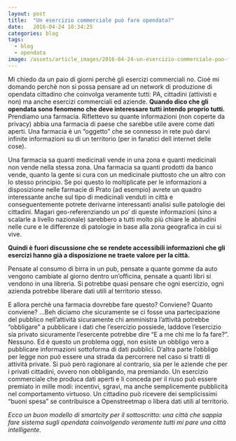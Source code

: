 ```yaml
---
layout: post
title:  "Un esercizio commerciale può fare opendata?"
date:   2016-04-24 10:34:25
categories: blog
tags:
  - blog
  - opendata
image: /assets/article_images/2016-04-24-un-esercizio-commerciale-puo-fare-opendata/1.jpg
---
```


Mi chiedo da un paio di giorni perchè gli esercizi commerciali no. Cioè mi domando perchè non si possa pensare ad un network di produzione di opendata cittadino che coinvolga veramente tutti: PA, cittadini (attivisti e non) ma anche esercizi commerciali ed aziende.
**Quando dico che gli opendata sono fenomeno che deve interessare tutti intendo proprio tutti.**
Prendiamo una farmacia. Riflettevo su quante informazioni (non coperte da privacy) abbia una farmacia di paese che sarebbe utile avere come dati aperti. Una farmacia è un “oggetto” che se connesso in rete può darvi infinite informazioni su di un territorio (per in fanatici dell internet delle cose).

Una farmacia sa quanti medicinali vende in una zona e quanti medicinali non vende nella stessa zona. Una farmacia sa quanti prodotti da banco vende, quanto la gente si cura con un medicinale piuttosto che un altro con lo stesso principio. Se poi questo lo moltiplicate per le informazioni a disposizione nelle farmacie di Prato (ad esempio) avrete un quadro interessante anche sul tipo di medicinali venduti in città e conseguentemente potrete derivarne interessanti analisi sulle patologie dei cittadini. Magari geo-referenziando un po’ di queste informazioni (sino a scalarle a livello nazionale) sarebbero a tutti molto più chiare le abitudini nelle cure e le differenze di patologie in base alla zona geografica in cui si vive.

**Quindi è fuori discussione che se rendete accessibili informazioni che gli esercizi hanno già a disposizione ne traete valore per la città.**

Pensate al consumo di birra in un pub, pensate a quante gomme da auto vengono cambiate al giorno dentro un’officina, pensate a quanti libri si vendono in una libreria. Si potrebbe quasi pensare che ogni esercizio, ogni azienda potrebbe liberare dati utili al territorio stesso.

E allora perchè una farmacia dovrebbe fare questo? Conviene? Quanto conviene? …Beh diciamo che sicuramente se ci fosse una partecipazione del pubblico nell’attività sicuramente chi amministra l’attività potrebbe “obbligare” a pubblicare i dati che l’esercizio possiede, laddove l’esercizio sia privato sicuramente l’esercente potrebbe dire “E a me chi me lo fa fare?”. Nessuno. Ed è questo un problema oggi, non esiste un obbligo vero a pubblicare informazioni sottoforma di dati pubblici. D’altra parte l’obbligo per legge non può essere una strada da percorrere nel caso si tratti di attività private.
Si può però ragionare al contrario, sia per le aziende che per i privati cittadini, ovvero non obbligando, ma premiando.
Un esercizio commerciale che produca dati aperti e li conceda per il riuso può essere premiato in mille modi: incentivi, sgravi, ma anche semplicemente pubblicità nel comportamento virtuoso. Un cittadino può ricevere dei semplicissimi “buoni spesa” se contribuisce a Openstreetmap o libera dati utili al territorio.

*Ecco un buon modello di smartcity per il sottoscritto: una città che sappia fare sistema sugli opendata coinvolgendo veramente tutti mi pare una città intelligente.*